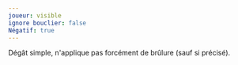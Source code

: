 ```yaml
---
joueur: visible
ignore bouclier: false
Négatif: true
---
```

Dégât simple, n'applique pas forcément de brûlure (sauf si précisé).

